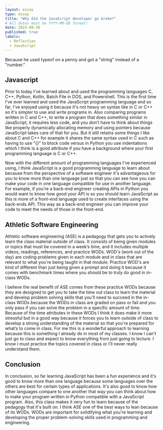 ```yaml
---
layout: essay
type: essay
title: "Why did the JavaScript developer go broke?"
# All dates must be YYYY-MM-DD format!
date: 2023-08-30
published: true
labels:
  - Reflection
  - JavaScript
---
```


Because he used typeof on a penny and got a "string" instead of a "number."

## Javascript

  Prior to today I've learned about and used the programming languages C, C++, Python, Kotlin, Batch File in DOS, and Powershell. This is the first time I've ever learned and used the JavaScript programming language and so far, I've enjoyed using it because it's not heavy on syntax like in C or C++ so it's simpler to use and write programs in. Also comparing programs written in C and C++, to write a program that does something similar in JavaScript, it requires less code, and you don’t have to think about things like properly dynamically allocating memory and using pointers because JavaScript takes care of that for you. But it still retains some things I like about C and C++ for example it shares the same syntax used in C such as having to use "{}" to block code versus in Python you use indentations which I think is a good attribute if you have a background where your first programming language is C or C++. 
  
  Now with the different amount of programming languages I've experienced using, I think JavaScript is a good programming language to learn about because from the perspective of a software engineer it's advantageous for you to know more than one language just so that you can see how you can make your code in one language compatible for use in another language. For example, if you're a back-end engineer creating APIs in Python you would want to know how good your API is so you should learn JavaScript as this is more of a front-end language used to create interfaces using the back-ends API. This way as a back-end engineer you can improve your code to meet the needs of those in the front-end.

## Athletic Software Engineering

  Athletic software engineering (ASE) is a pedagogy that gets you to actively learn the class material outside of class. It consists of being given modules or topics that must be covered in a week’s time, and it includes multiple videos, readings, references, and practice WODs. WOD's (work out of the day) are coding problems given in each module and in class that are relevant to what you're being taught in that module. Practice WOD's are kind of different than just being given a prompt and doing it because it comes with benchmark times where you should be to truly do good in in-class WODs. 
  
  I believe the real benefit of ASE comes from these practice WODs because they are designed to get you to take the time out class to learn the material and develop problem solving skills that you'll need to succeed in the in-class WODs because the WODs in class are graded on pass or fail and you only pass if you can solve the problem in a specific amount of time. Because of the time attributes in these WODs I think it does make it more stressful but in a good way because it forces you to learn outside of class to develop a strong understanding of the material so that you're prepared for what’s to come in class. For me this is a wonderful approach to learning because this is something I already do in most of my classes. I know I can't just go to class and expect to know everything from just going to lecture. I know I must practice the topics covered in class or I’ll never really understand them.

## Conclusion

  In conclusion, so far learning JavaScript has been a fun experience and it's good to know more than one language because some languages over the others are best for certain types of applications. It's also good to know how other languages compare to one another that way you can think about how to make your program written in Python compatible with a JavaScript program. Also, this class makes it very fun to learn because of the pedagogy that it's built on. I think ASE one of the best ways to lean because of its WODs. WODs are important for solidifying what you're learning and developing the proper problem-solving skills used in programming and engineering.
